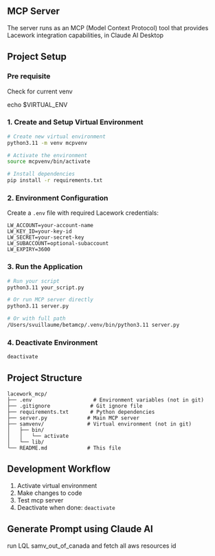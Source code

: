 ## MCP Server
The server runs as an MCP (Model Context Protocol) tool that provides Lacework integration capabilities, in Claude AI Desktop

## Project Setup

### Pre requisite
Check for current venv

echo $VIRTUAL_ENV

### 1. Create and Setup Virtual Environment
```bash
# Create new virtual environment
python3.11 -m venv mcpvenv

# Activate the environment
source mcpvenv/bin/activate

# Install dependencies
pip install -r requirements.txt
```

### 2. Environment Configuration
Create a `.env` file with required Lacework credentials:
```
LW_ACCOUNT=your-account-name
LW_KEY_ID=your-key-id
LW_SECRET=your-secret-key
LW_SUBACCOUNT=optional-subaccount
LW_EXPIRY=3600
```

### 3. Run the Application
```bash
# Run your script
python3.11 your_script.py

# Or run MCP server directly
python3.11 server.py

# Or with full path
/Users/svuillaume/betamcp/.venv/bin/python3.11 server.py
```

### 4. Deactivate Environment
```bash
deactivate
```

## Project Structure
```
lacework_mcp/
├── .env                    # Environment variables (not in git)
├── .gitignore             # Git ignore file
├── requirements.txt       # Python dependencies
├── server.py             # Main MCP server
├── samvenv/              # Virtual environment (not in git)
│   ├── bin/
│   │   └── activate
│   └── lib/
└── README.md             # This file
```

## Development Workflow
1. Activate virtual environment
2. Make changes to code
3. Test mcp server
4. Deactivate when done: `deactivate`

## Generate Prompt using Claude AI

run LQL samv_out_of_canada and fetch all aws resources id
